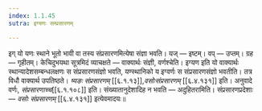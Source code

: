 ```yaml
---
index: 1.1.45
sutra: इग्यणः सम्प्रसारणम्

---
```

इग् यो यणः स्थाने भूतो भावी वा तस्य संप्रसारणमित्येषा संज्ञा भवति। यज् — इष्टम्। वप् — उप्तम्। ग्रह — गृहीतम्। केचिदुभयथा सूत्रमिदं व्याचक्षते — वाक्यार्थः संज्ञी, वर्णश्चेति। इग्यण इति यो वाक्यार्थः स्थान्यादेशसम्बन्धलक्षणः स संप्रसारणसंज्ञो भवति, यण्स्थानिको य इग्वर्णः स संप्रसारणसंज्ञो भवतीति। तत्र विधौ वाक्यार्थ उपतिष्ठते। _ष्यङः संप्रसारणम्_ [[६.१.१३]],_वसोःसंप्रसारणम्_ [[६.४.१३१]] इति। अनुवादे वर्णः, _संप्रसारणाच्च_[[६.१.१०८]] इति। संख्यातानुदेशादिह न भवति — अदुहितरामिति। संप्रसारणप्रदेशाः — _वसोः संप्रसारणम्_ [[६.४.१३१]] इत्येवमादयः॥